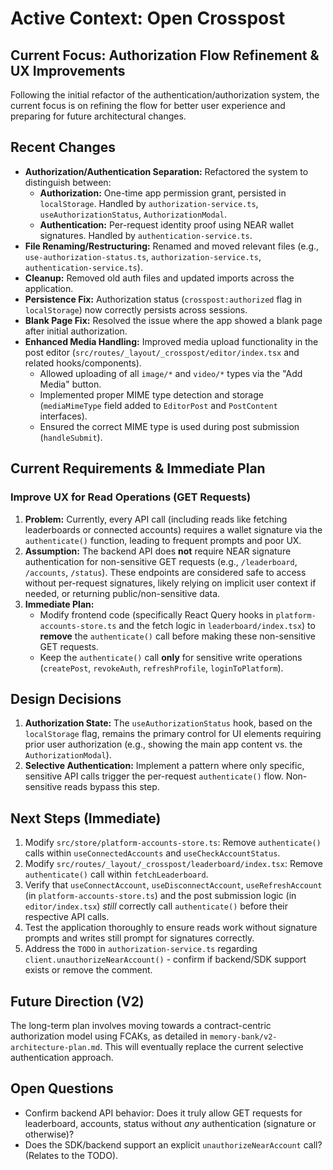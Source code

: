 # Active Context: Open Crosspost

## Current Focus: Authorization Flow Refinement & UX Improvements

Following the initial refactor of the authentication/authorization system, the current focus is on refining the flow for better user experience and preparing for future architectural changes.

## Recent Changes

-   **Authorization/Authentication Separation:** Refactored the system to distinguish between:
    -   **Authorization:** One-time app permission grant, persisted in `localStorage`. Handled by `authorization-service.ts`, `useAuthorizationStatus`, `AuthorizationModal`.
    -   **Authentication:** Per-request identity proof using NEAR wallet signatures. Handled by `authentication-service.ts`.
-   **File Renaming/Restructuring:** Renamed and moved relevant files (e.g., `use-authorization-status.ts`, `authorization-service.ts`, `authentication-service.ts`).
-   **Cleanup:** Removed old auth files and updated imports across the application.
-   **Persistence Fix:** Authorization status (`crosspost:authorized` flag in `localStorage`) now correctly persists across sessions.
-   **Blank Page Fix:** Resolved the issue where the app showed a blank page after initial authorization.
-   **Enhanced Media Handling:** Improved media upload functionality in the post editor (`src/routes/_layout/_crosspost/editor/index.tsx` and related hooks/components).
    -   Allowed uploading of all `image/*` and `video/*` types via the "Add Media" button.
    -   Implemented proper MIME type detection and storage (`mediaMimeType` field added to `EditorPost` and `PostContent` interfaces).
    -   Ensured the correct MIME type is used during post submission (`handleSubmit`).

## Current Requirements & Immediate Plan

### Improve UX for Read Operations (GET Requests)

1.  **Problem:** Currently, every API call (including reads like fetching leaderboards or connected accounts) requires a wallet signature via the `authenticate()` function, leading to frequent prompts and poor UX.
2.  **Assumption:** The backend API does **not** require NEAR signature authentication for non-sensitive GET requests (e.g., `/leaderboard`, `/accounts`, `/status`). These endpoints are considered safe to access without per-request signatures, likely relying on implicit user context if needed, or returning public/non-sensitive data.
3.  **Immediate Plan:**
    *   Modify frontend code (specifically React Query hooks in `platform-accounts-store.ts` and the fetch logic in `leaderboard/index.tsx`) to **remove** the `authenticate()` call before making these non-sensitive GET requests.
    *   Keep the `authenticate()` call **only** for sensitive write operations (`createPost`, `revokeAuth`, `refreshProfile`, `loginToPlatform`).

## Design Decisions

1.  **Authorization State:** The `useAuthorizationStatus` hook, based on the `localStorage` flag, remains the primary control for UI elements requiring prior user authorization (e.g., showing the main app content vs. the `AuthorizationModal`).
2.  **Selective Authentication:** Implement a pattern where only specific, sensitive API calls trigger the per-request `authenticate()` flow. Non-sensitive reads bypass this step.

## Next Steps (Immediate)

1.  Modify `src/store/platform-accounts-store.ts`: Remove `authenticate()` calls within `useConnectedAccounts` and `useCheckAccountStatus`.
2.  Modify `src/routes/_layout/_crosspost/leaderboard/index.tsx`: Remove `authenticate()` call within `fetchLeaderboard`.
3.  Verify that `useConnectAccount`, `useDisconnectAccount`, `useRefreshAccount` (in `platform-accounts-store.ts`) and the post submission logic (in `editor/index.tsx`) *still* correctly call `authenticate()` before their respective API calls.
4.  Test the application thoroughly to ensure reads work without signature prompts and writes still prompt for signatures correctly.
5.  Address the `TODO` in `authorization-service.ts` regarding `client.unauthorizeNearAccount()` - confirm if backend/SDK support exists or remove the comment.

## Future Direction (V2)

The long-term plan involves moving towards a contract-centric authorization model using FCAKs, as detailed in `memory-bank/v2-architecture-plan.md`. This will eventually replace the current selective authentication approach.

## Open Questions

-   Confirm backend API behavior: Does it truly allow GET requests for leaderboard, accounts, status without *any* authentication (signature or otherwise)?
-   Does the SDK/backend support an explicit `unauthorizeNearAccount` call? (Relates to the TODO).
